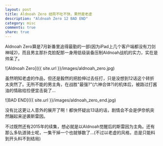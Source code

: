 ```yaml
---
layout: post
title: Aldnoah Zero 结局不吐不快，果然是老虚
description: "Aldnoah Zero 12 BAD END"
category: misc
comments: true
share: true
---
```


Aldnoah Zero算是7月新番里追得最勤的一部(因为iPad上几个客户端都没有刀剑神域2)，而且男主那扑克脸配那一身用低级装备压制Aldnoah战机的实力，实在是帅呆了。

![Aldnoah Zero]({{ site.url }}/images/aldnoah_zero.jpg)

虽然明知老虚的作品，但还是毅然的把脸伸过去任打，只是没想到12话这个转折太突然了。无所不能的男主角，在战胜"最强?"(六神合体?)的机体后，被路过打酱油的情敌给捡便宜击毙了...

![BAD END]({{ site.url }}/images/aldnoah_zero_end.jpg)

没有比这更让人意外的展开了啊！都快怀疑出13话的话，剧情会不会是伊奈帆突然蹦起来逆袭斯雷因。

不过既然还有2015年的续集，想必就是以Aldnoah觉醒后的斯雷因为主角。还有那么多轨道骑士呢，一集干掉一个也就够数了...(不过以老虚的风格，总是只能料到开头料不到结局)
